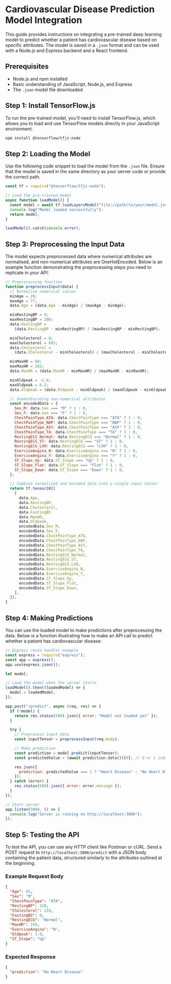 # Cardiovascular Disease Prediction Model Integration

This guide provides instructions on integrating a pre-trained deep learning model to predict whether a patient has cardiovascular disease based on specific attributes. The model is saved in a `.json` format and can be used with a Node.js and Express backend and a React frontend.

## Prerequisites

- Node.js and npm installed
- Basic understanding of JavaScript, Node.js, and Express
- The `.json` model file downloaded

## Step 1: Install TensorFlow.js

To run the pre-trained model, you'll need to install TensorFlow.js, which allows you to load and use TensorFlow models directly in your JavaScript environment.

```bash
npm install @tensorflow/tfjs-node
```

## Step 2: Loading the Model

Use the following code snippet to load the model from the `.json` file. Ensure that the model is saved in the same directory as your server code or provide the correct path.

```javascript
const tf = require("@tensorflow/tfjs-node");

// Load the pre-trained model
async function loadModel() {
  const model = await tf.loadLayersModel("file://path/to/your/model.json");
  console.log("Model loaded successfully");
  return model;
}

loadModel().catch(console.error);
```

## Step 3: Preprocessing the Input Data

The model expects preprocessed data where numerical attributes are normalised, and non-numerical attributes are OneHotEncoded. Below is an example function demonstrating the preprocessing steps you need to replicate in your API:

```javascript
// Preprocessing function
function preprocessInput(data) {
  // Normalise numerical values
  minAge = 28;
  maxAge = 77;
  data.Age = (data.Age - minAge) / (maxAge - minAge);

  minRestingBP = 0;
  maxRestingBP = 200;
  data.RestingBP =
    (data.RestingBP - minRestingBP) / (maxRestingBP - minRestingBP);

  minCholesterol = 0;
  maxCholesterol = 603;
  data.Cholesterol =
    (data.Cholesterol - minCholesterol) / (maxCholesterol - minCholesterol);

  minMaxHR = 60;
  maxMaxHR = 202;
  data.MaxHR = (data.MaxHR - minMaxHR) / (maxMaxHR - minMaxHR);

  minOldpeak = -2.6;
  maxOldpeak = 6.2;
  data.Oldpeak = (data.Oldpeak - minOldpeak) / (maxOldpeak - minOldpeak);

  // OneHotEncoding non-numerical attributes
  const encodedData = {
    Sex_M: data.Sex === "M" ? 1 : 0,
    Sex_F: data.Sex === "F" ? 1 : 0,
    ChestPainType_ATA: data.ChestPainType === "ATA" ? 1 : 0,
    ChestPainType_NAP: data.ChestPainType === "NAP" ? 1 : 0,
    ChestPainType_ASY: data.ChestPainType === "ASY" ? 1 : 0,
    ChestPainType_TA: data.ChestPainType === "TA" ? 1 : 0,
    RestingECG_Normal: data.RestingECG === "Normal" ? 1 : 0,
    RestingECG_ST: data.RestingECG === "ST" ? 1 : 0,
    RestingECG_LVH: data.RestingECG === "LVH" ? 1 : 0,
    ExerciseAngina_N: data.ExerciseAngina === "N" ? 1 : 0,
    ExerciseAngina_Y: data.ExerciseAngina === "Y" ? 1 : 0,
    ST_Slope_Up: data.ST_Slope === "Up" ? 1 : 0,
    ST_Slope_Flat: data.ST_Slope === "Flat" ? 1 : 0,
    ST_Slope_Down: data.ST_Slope === "Down" ? 1 : 0,
  };

  // Combine normalised and encoded data into a single input tensor
  return tf.tensor2d([
    [
      data.Age,
      data.RestingBP,
      data.Cholesterol,
      data.FastingBS
      data.MaxHR,
      data.Oldpeak,
      encodedData.Sex_M,
      encodedData.Sex_F,
      encodedData.ChestPainType_ATA,
      encodedData.ChestPainType_NAP,
      encodedData.ChestPainType_ASY,
      encodedData.ChestPainType_TA,
      encodedData.RestingECG_Normal,
      encodedData.RestingECG_ST,
      encodedData.RestingECG_LVH,
      encodedData.ExerciseAngina_N,
      encodedData.ExerciseAngina_Y,
      encodedData.ST_Slope_Up,
      encodedData.ST_Slope_Flat,
      encodedData.ST_Slope_Down,
    ],
  ]);
}
```

## Step 4: Making Predictions

You can use the loaded model to make predictions after preprocessing the data. Below is a function illustrating how to make an API call to predict whether a patient has cardiovascular disease:

```javascript
// Express route handler example
const express = require("express");
const app = express();
app.use(express.json());

let model;

// Load the model when the server starts
loadModel().then((loadedModel) => {
  model = loadedModel;
});

app.post("/predict", async (req, res) => {
  if (!model) {
    return res.status(500).json({ error: "Model not loaded yet" });
  }

  try {
    // Preprocess input data
    const inputTensor = preprocessInput(req.body);

    // Make prediction
    const prediction = model.predict(inputTensor);
    const predictedValue = (await prediction.data())[0]; // 0 or 1 indicating Heart Disease

    res.json({
      prediction: predictedValue === 1 ? "Heart Disease" : "No Heart Disease",
    });
  } catch (error) {
    res.status(500).json({ error: error.message });
  }
});

// Start server
app.listen(3000, () => {
  console.log("Server is running on http://localhost:3000");
});
```

## Step 5: Testing the API

To test the API, you can use any HTTP client like Postman or cURL. Send a POST request to `http://localhost:3000/predict` with a JSON body containing the patient data, structured similarly to the attributes outlined at the beginning.

### Example Request Body

```json
{
  "Age": 45,
  "Sex": "M",
  "ChestPainType": "ATA",
  "RestingBP": 120,
  "Cholesterol": 210,
  "FastingBS": 0,
  "RestingECG": "Normal",
  "MaxHR": 150,
  "ExerciseAngina": "N",
  "Oldpeak": 1.0,
  "ST_Slope": "Up"
}
```

### Expected Response

```json
{
  "prediction": "No Heart Disease"
}
```

